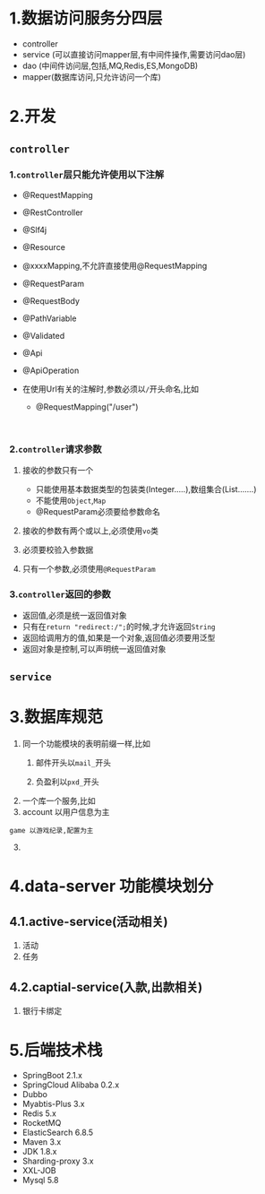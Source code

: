 # 1.数据访问服务分四层

* controller
* service (可以直接访问mapper层,有中间件操作,需要访问dao层)
* dao (中间件访问层,包括,MQ,Redis,ES,MongoDB)
* mapper(数据库访问,只允许访问一个库)



# 2.开发
## `controller`
### 1.`controller`层只能允许使用以下注解

* @RequestMapping

* @RestController

* @Slf4j

* @Resource

* @xxxxMapping,不允許直接使用@RequestMapping

* @RequestParam

* @RequestBody

* @PathVariable

* @Validated

* @Api

* @ApiOperation

* 在使用Url有关的注解时,参数必须以`/`开头命名,比如

	* @RequestMapping("/user")
	
	​	

### 2.`controller`请求参数

1. 接收的参数只有一个

	* 只能使用基本数据类型的包装类(Integer.....),数组集合(List.......)
	* 不能使用`Object`,`Map`
	* @RequestParam必须要给参数命名
2. 接收的参数有两个或以上,必须使用`vo`类
3. 必须要校验入参数据
4. 只有一个参数,必须使用`@RequestParam`

### 3.`controller`返回的参数

* 返回值,必须是统一返回值对象
* 只有在`return "redirect:/";`的时候,才允许返回`String`
* 返回给调用方的值,如果是一个对象,返回值必须要用泛型
* 返回对象是控制,可以声明统一返回值对象

## `service`





# 3.数据库规范

1. 同一个功能模块的表明前缀一样,比如
	1. 邮件开头以`mail_`开头
	
	2. 负盈利以`pxd_`开头
2. 一个库一个服务,比如
 4.  account 以用户信息为主

	game 以游戏纪录,配置为主
3. 



# 4.data-server 功能模块划分

## 4.1.active-service(活动相关)

1. 活动
2. 任务

## 4.2.captial-service(入款,出款相关)

1. 银行卡绑定



# 5.后端技术栈

* SpringBoot 2.1.x
* SpringCloud Alibaba 0.2.x
* Dubbo
* Myabtis-Plus 3.x
* Redis 5.x
* RocketMQ
* ElasticSearch 6.8.5
* Maven 3.x
* JDK 1.8.x
* Sharding-proxy 3.x
* XXL-JOB
* Mysql 5.8

